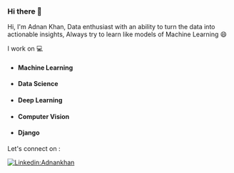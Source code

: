 ### Hi there 👋

<!--
**Adnan-Khanx/Adnan-khanx** is a ✨ _special_ ✨ repository because its `README.md` (this file) appears on your GitHub profile.

Here are some ideas to get you started:

- 🔭 I’m currently working on ...
- 🌱 I’m currently learning ...
- 👯 I’m looking to collaborate on ...
- 🤔 I’m looking for help with ...
- 💬 Ask me about ...
- 📫 How to reach me: ...
- 😄 Pronouns: ...
- ⚡ Fun fact: ...
-->
Hi, I'm Adnan Khan,
Data enthusiast with an ability to turn the data into actionable insights, Always try to learn like models of Machine Learning :smile:

I work on :computer:
* #### Machine Learning
* #### Data Science
* #### Deep Learning
* #### Computer Vision
* #### Django
Let's connect on : 


[![Linkedin:Adnankhan](https://img.shields.io/badge/-Adnankhan-blue?style=flat-square&logo=Linkedin&logoColor=white&link=https://www.linkedin.com/in/adnan-khanx/)](https://www.linkedin.com/in/adnan-khanx/)
